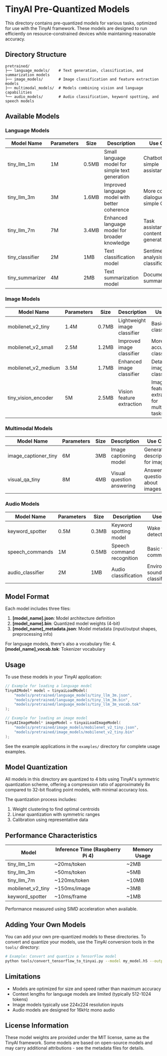 # TinyAI Pre-Quantized Models

This directory contains pre-quantized models for various tasks, optimized for use with the TinyAI framework. These models are designed to run efficiently on resource-constrained devices while maintaining reasonable accuracy.

## Directory Structure

```
pretrained/
├── language_models/    # Text generation, classification, and summarization models
├── image_models/       # Image classification and feature extraction models
├── multimodal_models/  # Models combining vision and language capabilities
└── audio_models/       # Audio classification, keyword spotting, and speech models
```

## Available Models

### Language Models

| Model Name | Parameters | Size | Description | Use Case |
|------------|------------|------|-------------|----------|
| tiny_llm_1m | 1M | 0.5MB | Small language model for simple text generation | Chatbots, simple assistants |
| tiny_llm_3m | 3M | 1.6MB | Improved language model with better coherence | More complex dialogues, simple Q&A |
| tiny_llm_7m | 7M | 3.4MB | Enhanced language model for broader knowledge | Task assistance, content generation |
| tiny_classifier | 2M | 1MB | Text classification model | Sentiment analysis, topic classification |
| tiny_summarizer | 4M | 2MB | Text summarization model | Document summarization |

### Image Models

| Model Name | Parameters | Size | Description | Use Case |
|------------|------------|------|-------------|----------|
| mobilenet_v2_tiny | 1.4M | 0.7MB | Lightweight image classifier | Basic image classification |
| mobilenet_v2_small | 2.5M | 1.2MB | Improved image classifier | More accurate classification |
| mobilenet_v2_medium | 3.5M | 1.7MB | Enhanced image classifier | Detailed image classification |
| tiny_vision_encoder | 5M | 2.5MB | Vision feature extraction | Image feature extraction for multimodal tasks |

### Multimodal Models

| Model Name | Parameters | Size | Description | Use Case |
|------------|------------|------|-------------|----------|
| image_captioner_tiny | 6M | 3MB | Image captioning model | Generating descriptions for images |
| visual_qa_tiny | 8M | 4MB | Visual question answering | Answering questions about images |

### Audio Models

| Model Name | Parameters | Size | Description | Use Case |
|------------|------------|------|-------------|----------|
| keyword_spotter | 0.5M | 0.3MB | Keyword spotting model | Wake word detection |
| speech_commands | 1M | 0.5MB | Speech command recognition | Basic voice commands |
| audio_classifier | 2M | 1MB | Audio classification | Environmental sound classification |

## Model Format

Each model includes three files:

1. **[model_name].json**: Model architecture definition
2. **[model_name].bin**: Quantized model weights (4-bit)
3. **[model_name]_metadata.json**: Model metadata (input/output shapes, preprocessing info)

For language models, there's also a vocabulary file:
4. **[model_name]_vocab.tok**: Tokenizer vocabulary

## Usage

To use these models in your TinyAI application:

```c
// Example for loading a language model
TinyAIModel* model = tinyaiLoadModel(
    "models/pretrained/language_models/tiny_llm_3m.json",
    "models/pretrained/language_models/tiny_llm_3m.bin",
    "models/pretrained/language_models/tiny_llm_3m_vocab.tok"
);

// Example for loading an image model
TinyAIImageModel* imageModel = tinyaiLoadImageModel(
    "models/pretrained/image_models/mobilenet_v2_tiny.json",
    "models/pretrained/image_models/mobilenet_v2_tiny.bin"
);
```

See the example applications in the `examples/` directory for complete usage examples.

## Model Quantization

All models in this directory are quantized to 4 bits using TinyAI's symmetric quantization scheme, offering a compression ratio of approximately 8x compared to 32-bit floating point models, with minimal accuracy loss.

The quantization process includes:
1. Weight clustering to find optimal centroids
2. Linear quantization with symmetric ranges
3. Calibration using representative data

## Performance Characteristics

| Model | Inference Time (Raspberry Pi 4) | Memory Usage |
|-------|----------------------------------|--------------|
| tiny_llm_1m | ~20ms/token | ~2MB |
| tiny_llm_3m | ~50ms/token | ~5MB |
| tiny_llm_7m | ~120ms/token | ~10MB |
| mobilenet_v2_tiny | ~150ms/image | ~3MB |
| keyword_spotter | ~10ms/frame | ~1MB |

Performance measured using SIMD acceleration when available.

## Adding Your Own Models

You can add your own pre-quantized models to these directories. To convert and quantize your models, use the TinyAI conversion tools in the `tools/` directory:

```bash
# Example: Convert and quantize a TensorFlow model
python tools/convert_tensorflow_to_tinyai.py --model my_model.h5 --output models/pretrained/image_models/my_model --bits 4
```

## Limitations

- Models are optimized for size and speed rather than maximum accuracy
- Context lengths for language models are limited (typically 512-1024 tokens)
- Image models typically use 224x224 resolution inputs
- Audio models are designed for 16kHz mono audio

## License Information

These model weights are provided under the MIT license, same as the TinyAI framework. Some models are based on open-source models and may carry additional attributions - see the metadata files for details.
